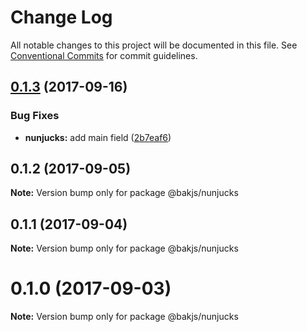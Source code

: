 # Change Log

All notable changes to this project will be documented in this file.
See [Conventional Commits](https://conventionalcommits.org) for commit guidelines.

<a name="0.1.3"></a>
## [0.1.3](https://github.com/bakjs/bak/compare/@bakjs/nunjucks@0.1.2...@bakjs/nunjucks@0.1.3) (2017-09-16)


### Bug Fixes

* **nunjucks:** add main field ([2b7eaf6](https://github.com/bakjs/bak/commit/2b7eaf6))




<a name="0.1.2"></a>
## 0.1.2 (2017-09-05)




**Note:** Version bump only for package @bakjs/nunjucks

<a name="0.1.1"></a>
## 0.1.1 (2017-09-04)




**Note:** Version bump only for package @bakjs/nunjucks

<a name="0.1.0"></a>
# 0.1.0 (2017-09-03)




**Note:** Version bump only for package @bakjs/nunjucks
